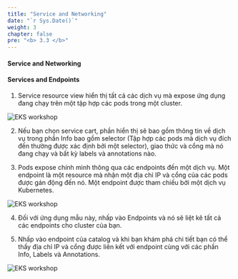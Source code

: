 ```yaml
---
title: "Service and Networking"
date: "`r Sys.Date()`"
weight: 3
chapter: false
pre: "<b> 3.3 </b>"
---
```


#### Service and Networking

#### Services and Endpoints

1. Service resource view hiển thị tất cả các dịch vụ mà expose ứng dụng đang chạy trên một tập hợp các pods trong một cluster.

![EKS workshop](/images/0005/00019.png?featherlight=false&width=90pc)

2. Nếu bạn chọn service cart, phần hiển thị sẽ bao gồm thông tin về dịch vụ trong phần Info bao gồm selector (Tập hợp các pods mà dịch vụ đích đến thường được xác định bởi một selector), giao thức và cổng mà nó đang chạy và bất kỳ labels và annotations nào.

3. Pods expose chính mình thông qua các endpoints đến một dịch vụ. Một endpoint là một resource mà nhận một địa chỉ IP và cổng của các pods được gán động đến nó. Một endpoint được tham chiếu bởi một dịch vụ Kubernetes.


![EKS workshop](/images/0005/00020.png?featherlight=false&width=90pc)

4. Đối với ứng dụng mẫu này, nhấp vào Endpoints và nó sẽ liệt kê tất cả các endpoints cho cluster của bạn.

5. Nhấp vào endpoint của catalog và khi bạn khám phá chi tiết bạn có thể thấy địa chỉ IP và cổng được liên kết với endpoint cùng với các phần Info, Labels và Annotations.

![EKS workshop](/images/0005/00021.png?featherlight=false&width=90pc)
